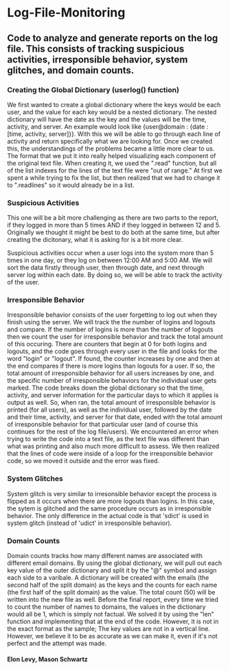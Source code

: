 # Log-File-Monitoring
## Code to analyze and generate reports on the log file. This consists of tracking suspicious activities, irresponsible behavior, system glitches, and domain counts.

### **Creating the Global Dictionary (userlog() function)**
We first wanted to create a global dictionary where the keys would be each user, and the value for each key would be a nested dictionary. The nested dictionary will have the date as the key and the values will be the time, activity, and server. An example would look like {user@domain : {date : [time, activity, server]}}. With this we will be able to go through each line of activity and return specifically what we are looking for. Once we created this, the understandings of the problems became a little more clear to us. The format that we put it into really helped visualizing each component of the original text file. When creating it, we used the ".read" function, but all of the list indexes for the lines of the text file were "out of range." At first we spent a while trying to fix the list, but then realized that we had to change it to ".readlines" so it would already be in a list. 

### **Suspicious Activities** 
This one will be a bit more challenging as there are two parts to the report, if they logged in more than 5 times AND if they logged in between 12 and 5.  Originally we thought it might be best to do both at the same time, but after creating the dicitonary, what it is asking for is a bit more clear. 

Suspicious activities occur when a user logs into the system more than 5 times in one day, or they log on between 12:00 AM and 5:00 AM. We will sort the data firstly through user, then through date, and next through server log within each date. By doing so, we will be able to track the activity of the user. 


### **Irresponsible Behavior**
Irresponsible behavior consists of the user forgetting to log out when they finish using the server. We will track the the number of logins and logouts and compare. If the number of logins is more than the number of logouts then we count the user for irresponsible behavior and track the total amount of this occuring. There are counters that begin at 0 for both logins and logouts, and the code goes through every user in the file and looks for the word "login" or "logout". If found, the counter increases by one and then at the end compares if there is more logins than logouts for a user. If so, the total amount of irresponsible behavior for all users increases by one, and the specific number of irresponsible behaviors for the individual user gets marked. The code breaks down the global dictionary so that the time, activity, and server information for the particular days to which it applies is output as well. So, when ran, the total amount of irresponsible behavior is printed (for all users), as well as the individual user, followed by the date and their time, activity, and server for that date, ended with the total amount of irresponsible behavior for that particular user (and of course this continues for the rest of the log file/users). We encountered an error when trying to write the code into a text file, as the text file was different than what was printing and also much more difficult to assess. We then realized that the lines of code were inside of a loop for the irresponsible behavior code, so we moved it outside and the error was fixed.

### **System Glitches**
System glitch is very similar to irresonsible behavior except the process is flipped as it occurs when there are more logouts than logins. In this case, the sytem is glitched and the same procedure occurs as in irresponsible behavior. The only difference in the actual code is that 'sdict' is used in system glitch (instead of 'udict' in irresponsible behavior).

### **Domain Counts**
Domain counts tracks how many different names are associated with different email domains. By using the global dictionary,  we will pull out each key value of the outer dictionary and split it by the "@" symbol and assign each side to a varibale. A dictionary will be created with the emails (the second half of the split domain) as the keys and the counts for each name (the first half of the split domain) as the value. The total count (50) will be written into the new file as well. Before the final report, every time we tried to count the number of names to domains, the values in the dictionary would all be 1, which is simply not factual. We solved it by using the "len" function and implementing that at the end of the code. However, it is not in the exact format as the sample; The key values are not in a vertical line. However, we believe it to be as accurate as we can make it, even if it's not perfect and the attempt was made. 

#### Elon Levy, Mason Schwartz
